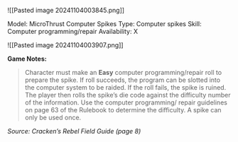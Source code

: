 ![[Pasted image 20241104003845.png]]

Model: MicroThrust Computer Spikes
Type: Computer spikes
Skill: Computer programming/repair
Availability: X

![[Pasted image 20241104003907.png]]

**Game Notes:** 
> Character must make an **Easy** computer programming/repair roll to prepare the spike. If roll succeeds, the program can be slotted into the computer system to be raided. If the roll fails, the spike is ruined. The player then rolls the spike’s die code against the difficulty number of the information. Use the computer programming/ repair guidelines on page 63 of the Rulebook to determine the difficulty. A spike can only be used once.

*Source: Cracken’s Rebel Field Guide (page 8)*